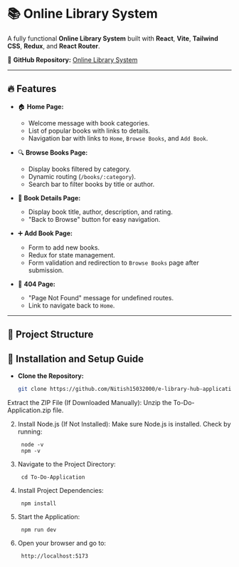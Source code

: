 
# 📚 **Online Library System**

A fully functional **Online Library System** built with **React**, **Vite**, **Tailwind CSS**, **Redux**, and **React Router**.

🔗 **GitHub Repository:** [Online Library System](https://github.com/Nitish15032000/e-library-hub-application)

---

## 🔥 **Features**
- 🏠 **Home Page:**  
  - Welcome message with book categories.  
  - List of popular books with links to details.  
  - Navigation bar with links to `Home`, `Browse Books`, and `Add Book`.  

- 🔍 **Browse Books Page:**  
  - Display books filtered by category.  
  - Dynamic routing (`/books/:category`).  
  - Search bar to filter books by title or author.  

- 📖 **Book Details Page:**  
  - Display book title, author, description, and rating.  
  - "Back to Browse" button for easy navigation.  

- ➕ **Add Book Page:**  
  - Form to add new books.  
  - Redux for state management.  
  - Form validation and redirection to `Browse Books` page after submission.  

- 🚫 **404 Page:**  
  - "Page Not Found" message for undefined routes.  
  - Link to navigate back to `Home`.  

---

## 📂 **Project Structure**


## 🚀 Installation and Setup Guide
- **Clone the Repository:**  
  ```sh
  git clone https://github.com/Nitish15032000/e-library-hub-application.git

Extract the ZIP File (If Downloaded Manually):
    Unzip the To-Do-Application.zip file.


2. Install Node.js (If Not Installed):
        Make sure Node.js is installed. Check by running:

        node -v
        npm -v

3. Navigate to the Project Directory:

        cd To-Do-Application

4. Install Project Dependencies:

        npm install

5. Start the Application:

        npm run dev

6. Open your browser and go to:

        http://localhost:5173
